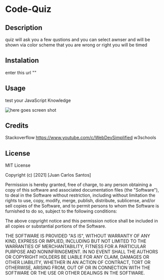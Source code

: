 # Code-Quiz

## Description
quiz will ask you a few qustions and you can select awnser and 
will be shown via color scheme that you are wrong or right 
you will be timed

## Instalation
enter this url ""

## Usage 
test your JavaScript Knowledge

![here goes screen shot](assets/images/screenshot.png)

## Credits
Stackoverflow
https://www.youtube.com/c/WebDevSimplified
w3schools

## License

MIT License

Copyright (c) [2021] [Juan Carlos Santos]

Permission is hereby granted, free of charge, to any person obtaining a copy
of this software and associated documentation files (the "Software"), to deal
in the Software without restriction, including without limitation the rights
to use, copy, modify, merge, publish, distribute, sublicense, and/or sell
copies of the Software, and to permit persons to whom the Software is
furnished to do so, subject to the following conditions:

The above copyright notice and this permission notice shall be included in all
copies or substantial portions of the Software.

THE SOFTWARE IS PROVIDED "AS IS", WITHOUT WARRANTY OF ANY KIND, EXPRESS OR
IMPLIED, INCLUDING BUT NOT LIMITED TO THE WARRANTIES OF MERCHANTABILITY,
FITNESS FOR A PARTICULAR PURPOSE AND NONINFRINGEMENT. IN NO EVENT SHALL THE
AUTHORS OR COPYRIGHT HOLDERS BE LIABLE FOR ANY CLAIM, DAMAGES OR OTHER
LIABILITY, WHETHER IN AN ACTION OF CONTRACT, TORT OR OTHERWISE, ARISING FROM,
OUT OF OR IN CONNECTION WITH THE SOFTWARE OR THE USE OR OTHER DEALINGS IN THE
SOFTWARE.


